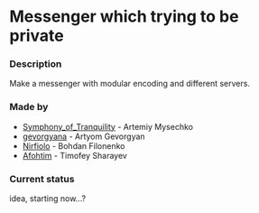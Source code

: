 # Messenger which trying to be private

### Description
Make a messenger with modular encoding and different servers.

### Made by 
- [Symphony_of_Tranquility] - Artemiy Mysechko
- [gevorgyana] - Artyom Gevorgyan
- [Nirfiolo] - Bohdan Filonenko
- [Afohtim] - Timofey Sharayev

[Afohtim]: <https://github.com/Afohtim>
[Nirfiolo]: <https://github.com/NKM6795>
[Symphony_of_Tranquility]: <https://github.com/SymphonyOfTranquility>
[gevorgyana]: <https://github.com/gevorgyana>

### Current status
idea, starting now...?

